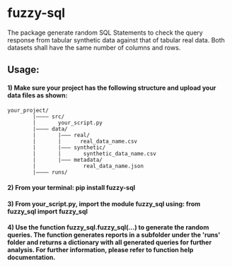 # fuzzy-sql

The package generate random SQL Statements to check the query response from tabular synthetic data against that of tabular real data. Both datasets shall have the same number of columns and rows. 

## Usage:

#### 1)  Make sure your project has the following structure and upload your data files as shown:
```
your_project/
        |———— src/
        |       your_script.py
        |———— data/
        |       |——— real/
        |       |      real_data_name.csv
        |       |——— synthetic/
        |       |       synthetic_data_name.csv
        |       |——— metadata/
        |               real_data_name.json
        |———— runs/

```
#### 2) From your terminal: pip install fuzzy-sql
#### 3) From your_script.py, import the module fuzzy_sql using: from fuzzy_sql import fuzzy_sql
#### 4) Use the function fuzzy_sql.fuzzy_sql(...) to generate the random queries. The function generates reports in a subfolder under the 'runs' folder and returns a dictionary with all generated queries for further analysis. For further information, please refer to function help documentation. 


